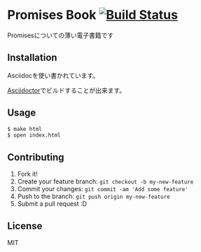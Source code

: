 # Promises Book [![Build Status](https://travis-ci.org/azu/Promises-book.png)](https://travis-ci.org/azu/Promises-book)

Promisesについての薄い電子書籍です

## Installation

Asciidocを使い書かれています。

[Asciidoctor](http://asciidoctor.org/ "Asciidoctor")でビルドすることが出来ます。

## Usage

``` sh
$ make html
$ open index.html
```

## Contributing

1. Fork it!
2. Create your feature branch: `git checkout -b my-new-feature`
3. Commit your changes: `git commit -am 'Add some feature'`
4. Push to the branch: `git push origin my-new-feature`
5. Submit a pull request :D

## License

MIT